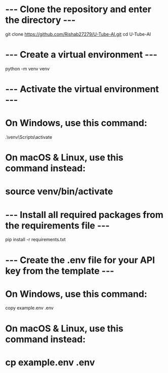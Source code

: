   # --- Clone the repository and enter the directory ---
  git clone https://github.com/Rishab27279/U-Tube-AI.git
  cd U-Tube-AI
  
  # --- Create a virtual environment ---
  python -m venv venv
  
  # --- Activate the virtual environment ---
  # On Windows, use this command:
  .\venv\Scripts\activate
  # On macOS & Linux, use this command instead:
  # source venv/bin/activate
  
  # --- Install all required packages from the requirements file ---
  pip install -r requirements.txt
  
  # --- Create the .env file for your API key from the template ---
  # On Windows, use this command:
  copy example.env .env
  # On macOS & Linux, use this command instead:
  # cp example.env .env
